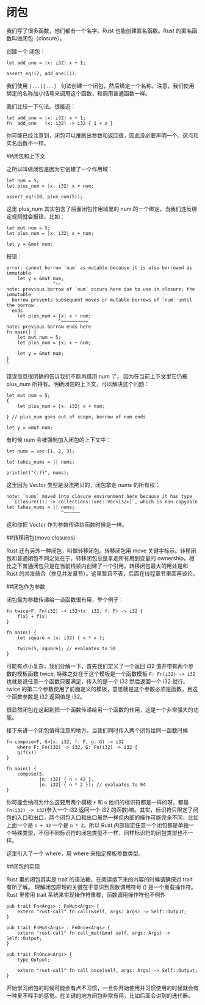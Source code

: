 闭包
===

我们写了很多函数，他们都有一个名字。Rust 也能创建匿名函数。Rust 的匿名函数叫做闭包（closure）。

创建一个 闭包：

	let add_one = |x: i32| x + 1;

	assert_eq!(2, add_one(1));

我们使用 `|...|{...} ` 句法创建一个闭包，然后绑定一个名称。注意，我们使用绑定的名称加小括号来调用这个函数，和调用普通函数一样。

我们比较一下句法。很接近：

	let add_one = |x: i32| x + 1;
	fn  add_one   (x: i32) -> i32 { 1 + x }
	
你可能已经注意到，闭包可以推断出参数和返回值，因此没必要声明一个。这点和实名函数不一样。


##闭包和上下文

之所以叫做闭包是因为它创建了一个作用域：

	let num = 5;
	let plus_num = |x: i32| x + num;

	assert_eq!(10, plus_num(5));
	
这里 plus_num 其实包含了后面闭包作用域里的 num 的一个绑定。当我们违反绑定规则就会报错，比如：

	let mut num = 5;
	let plus_num = |x: i32| x + num;

	let y = &mut num;

报错：

	error: cannot borrow `num` as mutable because it is also borrowed as immutable
	    let y = &mut num;
	                 ^~~
	note: previous borrow of `num` occurs here due to use in closure; the immutable
	  borrow prevents subsequent moves or mutable borrows of `num` until the borrow
	  ends
	    let plus_num = |x| x + num;
	                   ^~~~~~~~~~~
	note: previous borrow ends here
	fn main() {
	    let mut num = 5;
	    let plus_num = |x| x + num;
	    
	    let y = &mut num;
	}
	^
	
错误信息很明确的告诉我们不能再借用 num 了， 因为在当前上下文里它仍被 plus_num 所持有。明确闭包的上下文，可以解决这个问题：

	let mut num = 5;
	{
	    let plus_num = |x: i32| x + num;

	} // plus_num goes out of scope, borrow of num ends

	let y = &mut num;

有时候 num 会被强制加入闭包的上下文中：

	let nums = vec![1, 2, 3];

	let takes_nums = || nums;

	println!("{:?}", nums);

这里因为 Vector 类型是没法拷贝的，闭包拿走 nums 的所有权：

	note: `nums` moved into closure environment here because it has type
	  `[closure(()) -> collections::vec::Vec<i32>]`, which is non-copyable
	let takes_nums = || nums;
	                    ^~~~~~~

这和你把 Vector 作为参数传递给函数时候是一样。

##转移闭包(move closures)

Rust 还有另外一种闭包，叫做转移闭包。转移闭包用 move 关键字标示。转移闭包和普通闭包不同之处在于，转移闭包总是拿走所有用到变量的 ownership。相比之下普通闭包只是在当前栈帧内创建了一个引用。转移闭包最大的用处是和 Rust 的并发结合（参见并发章节）。这里暂且不表，后面在线程章节里面再谈论。

##闭包作为参数

闭包最为参数传递给一谈函数很有用，举个例子：

	fn twice<F: Fn(i32) -> i32>(x: i32, f: F) -> i32 {
	    f(x) + f(x)
	}

	fn main() {
	    let square = |x: i32| { x * x };

	    twice(5, square); // evaluates to 50
	}

可能有点小复杂，我们分解一下，首先我们定义了一个返回 i32 值并带有两个参数的模板函数 twice, 特殊之处在于这个模板是一个函数模板 `F: Fn(i32) -> i32` 也就是说任意一个函数只要满足，传入的是一个 i32 然后返回一个 i32 就行。twice 的第二个参数使用了前面定义的模板，意思就是这个参数必须是函数，且这个函数参数是 i32 返回值是 i32。

很显然闭包在这起到把一个函数传递给另一个函数的作用，这是一个非常强大的功能。

接下来讲一个闭包值得注意的地方，当我们同时传入两个闭包给同一函数时候

	fn compose<F, G>(x: i32, f: F, g: G) -> i32
	    where F: Fn(i32) -> i32, G: Fn(i32) -> i32 {
	    g(f(x))
	}

	fn main() {
	    compose(5,
	            |n: i32| { n + 42 },
	            |n: i32| { n * 2 }); // evaluates to 94
	}

你可能会纳闷为什么这要用两个模板 `F` 和 `G` 他们的标识符都是一样的呀，都是 `Fn(i32) -> i32`(参入一个 i32 返回一个 i32 的函数)嘛。其实，标识符只限定了闭包的入口和出口，两个闭包入口和出口虽然一样但内部的操作可能完全不同，比如上面一个是 `n + 42` 一个是 `n * 2`。所以 Rust 内部规定任意一个闭包都是单独一个特殊类型，不但不同标识符的闭包类型不一样，同样标识符的闭包类型也不一样。

这里引入了一个 where，用 where 来指定模板参数类型。

##闭包的实现

Rust 里的闭包其实是 trait 的语法糖，在阅读接下来的内容的时候请确保对 trait 有所了解。
理解闭包原理的关键在于意识到函数调用符号 () 是一个重载操作符。Rust 里使用 trait 系统来实现操作符重载，函数调用操作符也不例外

	pub trait Fn<Args> : FnMut<Args> {
	    extern "rust-call" fn call(&self, args: Args) -> Self::Output;
	}

	pub trait FnMut<Args> : FnOnce<Args> {
	    extern "rust-call" fn call_mut(&mut self, args: Args) -> Self::Output;
	}

	pub trait FnOnce<Args> {
	    type Output;

	    extern "rust-call" fn call_once(self, args: Args) -> Self::Output;
	}

开始学习闭包的时候可能会有点不习惯，一旦你开始使用并习惯使用的时候就会有一种爱不释手的感觉。在关键的地方闭包非常有用，比如后面会讲到的迭代器。
